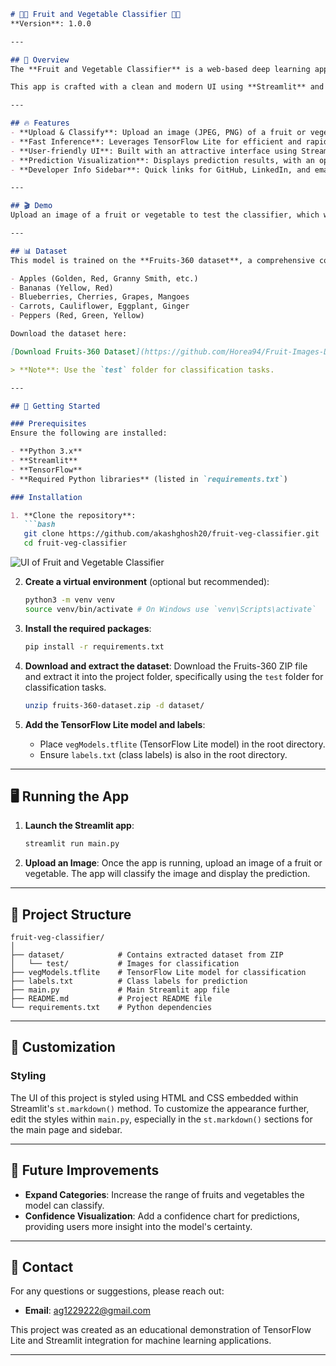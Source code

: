 ```markdown
# 🍎🍉 Fruit and Vegetable Classifier 🍇🥕
**Version**: 1.0.0

---

## 🌟 Overview
The **Fruit and Vegetable Classifier** is a web-based deep learning application that classifies images of fruits and vegetables. Powered by **TensorFlow Lite**, this app enables users to upload images and predict the type of fruit or vegetable displayed. It demonstrates how machine learning models can be effectively deployed for real-world image classification.

This app is crafted with a clean and modern UI using **Streamlit** and is trained using the **Fruits-360 dataset**, encompassing a variety of 131 fruit and vegetable categories.

---

## 🔥 Features
- **Upload & Classify**: Upload an image (JPEG, PNG) of a fruit or vegetable, and the AI will identify it.
- **Fast Inference**: Leverages TensorFlow Lite for efficient and rapid image classification.
- **User-friendly UI**: Built with an attractive interface using Streamlit, enhanced with custom HTML/CSS styling.
- **Prediction Visualization**: Displays prediction results, with an optional bar chart for classification probabilities.
- **Developer Info Sidebar**: Quick links for GitHub, LinkedIn, and email for easy contact.

---

## 🎬 Demo
Upload an image of a fruit or vegetable to test the classifier, which will return a classification based on the model's predictions.

---

## 📊 Dataset
This model is trained on the **Fruits-360 dataset**, a comprehensive collection of high-quality fruit, vegetable, and nut images. The dataset includes categories such as:

- Apples (Golden, Red, Granny Smith, etc.)
- Bananas (Yellow, Red)
- Blueberries, Cherries, Grapes, Mangoes
- Carrots, Cauliflower, Eggplant, Ginger
- Peppers (Red, Green, Yellow)

Download the dataset here:

[Download Fruits-360 Dataset](https://github.com/Horea94/Fruit-Images-Dataset)

> **Note**: Use the `test` folder for classification tasks.

---

## 🚀 Getting Started

### Prerequisites
Ensure the following are installed:

- **Python 3.x**
- **Streamlit**
- **TensorFlow**
- **Required Python libraries** (listed in `requirements.txt`)

### Installation

1. **Clone the repository**:
   ```bash
   git clone https://github.com/akashghosh20/fruit-veg-classifier.git
   cd fruit-veg-classifier
   ```
![UI of Fruit and Vegetable Classifier](https://drive.google.com/uc?export=view&id=1ItqxX1xDQzumJerZ7Z9cUDHDqLSF1Izy)

2. **Create a virtual environment** (optional but recommended):
   ```bash
   python3 -m venv venv
   source venv/bin/activate # On Windows use `venv\Scripts\activate`
   ```

3. **Install the required packages**:
   ```bash
   pip install -r requirements.txt
   ```

4. **Download and extract the dataset**:
   Download the Fruits-360 ZIP file and extract it into the project folder, specifically using the `test` folder for classification tasks.
   ```bash
   unzip fruits-360-dataset.zip -d dataset/
   ```

5. **Add the TensorFlow Lite model and labels**:
   - Place `vegModels.tflite` (TensorFlow Lite model) in the root directory.
   - Ensure `labels.txt` (class labels) is also in the root directory.

---

## 🖥️ Running the App
1. **Launch the Streamlit app**:
   ```bash
   streamlit run main.py
   ```

2. **Upload an Image**:
   Once the app is running, upload an image of a fruit or vegetable. The app will classify the image and display the prediction.

---

## 📁 Project Structure
```plaintext
fruit-veg-classifier/
│
├── dataset/            # Contains extracted dataset from ZIP
│   └── test/           # Images for classification
├── vegModels.tflite    # TensorFlow Lite model for classification
├── labels.txt          # Class labels for prediction
├── main.py             # Main Streamlit app file
├── README.md           # Project README file
└── requirements.txt    # Python dependencies
```

---

## 🎨 Customization

### Styling
The UI of this project is styled using HTML and CSS embedded within Streamlit's `st.markdown()` method. To customize the appearance further, edit the styles within `main.py`, especially in the `st.markdown()` sections for the main page and sidebar.

---

## 🚀 Future Improvements
- **Expand Categories**: Increase the range of fruits and vegetables the model can classify.
- **Confidence Visualization**: Add a confidence chart for predictions, providing users more insight into the model's certainty.

---

## 👤 Contact
For any questions or suggestions, please reach out:

- **Email**: ag1229222@gmail.com

This project was created as an educational demonstration of TensorFlow Lite and Streamlit integration for machine learning applications.

---
